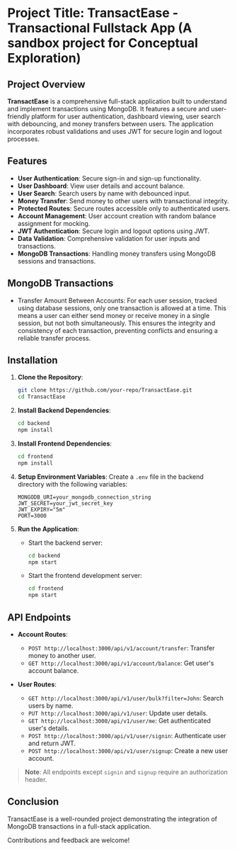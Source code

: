 # Project Title: **TransactEase - Transactional Fullstack App (A sandbox project for Conceptual Exploration)**

## Project Overview

**TransactEase** is a comprehensive full-stack application built to understand and implement transactions using MongoDB. It features a secure and user-friendly platform for user authentication, dashboard viewing, user search with debouncing, and money transfers between users. The application incorporates robust validations and uses JWT for secure login and logout processes.

## Features

- **User Authentication**: Secure sign-in and sign-up functionality.
- **User Dashboard**: View user details and account balance.
- **User Search**: Search users by name with debounced input.
- **Money Transfer**: Send money to other users with transactional integrity.
- **Protected Routes**: Secure routes accessible only to authenticated users.
- **Account Management**: User account creation with random balance assignment for mocking.
- **JWT Authentication**: Secure login and logout options using JWT.
- **Data Validation**: Comprehensive validation for user inputs and transactions.
- **MongoDB Transactions**: Handling money transfers using MongoDB sessions and transactions.

## MongoDB Transactions
- Transfer Amount Between Accounts: For each user session, tracked using database sessions, only one transaction is allowed at a time. This means a user can either send money or receive money in a single session, but not both simultaneously. This ensures the integrity and consistency of each transaction, preventing conflicts and ensuring a reliable transfer process.

## Installation

1. **Clone the Repository**:
   ```bash
   git clone https://github.com/your-repo/TransactEase.git
   cd TransactEase
   ```

2. **Install Backend Dependencies**:
   ```bash
   cd backend
   npm install
   ```

3. **Install Frontend Dependencies**:
   ```bash
   cd frontend
   npm install
   ```

4. **Setup Environment Variables**: Create a `.env` file in the backend directory with the following variables:
   ```
   MONGODB_URI=your_mongodb_connection_string
   JWT_SECRET=your_jwt_secret_key
   JWT_EXPIRY="5m"
   PORT=3000
   ```

5. **Run the Application**:
   - Start the backend server:
     ```bash
     cd backend
     npm start
     ```
   - Start the frontend development server:
     ```bash
     cd frontend
     npm start
     ```

## API Endpoints

- **Account Routes**:
  - `POST http://localhost:3000/api/v1/account/transfer`: Transfer money to another user.
  - `GET http://localhost:3000/api/v1/account/balance`: Get user's account balance.

- **User Routes**:
  - `GET http://localhost:3000/api/v1/user/bulk?filter=John`: Search users by name.
  - `PUT http://localhost:3000/api/v1/user`: Update user details.
  - `GET http://localhost:3000/api/v1/user/me`: Get authenticated user's details.
  - `POST http://localhost:3000/api/v1/user/signin`: Authenticate user and return JWT.
  - `POST http://localhost:3000/api/v1/user/signup`: Create a new user account.

> **Note**: All endpoints except `signin` and `signup` require an authorization header.

## Conclusion

TransactEase is a well-rounded project demonstrating the integration of MongoDB transactions in a full-stack application.

 Contributions and feedback are welcome!
